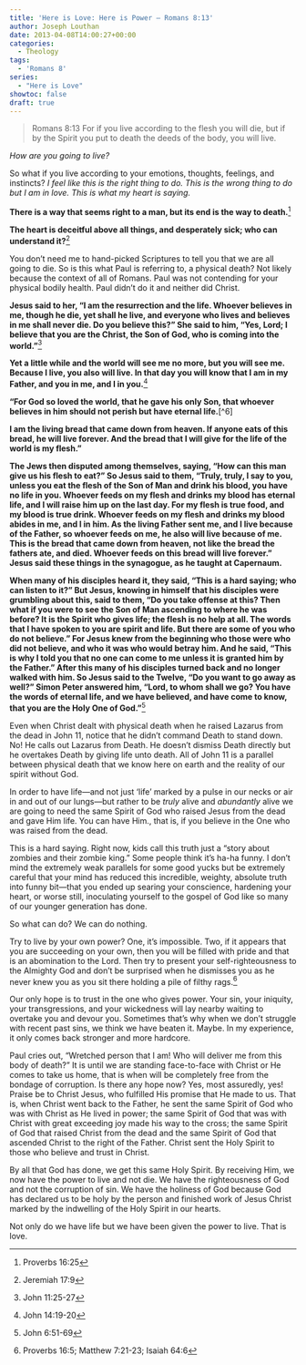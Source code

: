 ```yaml
---
title: 'Here is Love: Here is Power – Romans 8:13'
author: Joseph Louthan
date: 2013-04-08T14:00:27+00:00
categories:
  - Theology
tags:
  - 'Romans 8'
series:
  - "Here is Love"
showtoc: false
draft: true
---
```

>Romans 8:13 For if you live according to the flesh you will die, but if by the Spirit you put to death the deeds of the body, you will live.

_How are you going to live?_

So what if you live according to your emotions, thoughts, feelings, and instincts? _I feel like this is the right thing to do. This is the wrong thing to do but I am in love. This is what my heart is saying._

**There is a way that seems right to a man, 
but its end is the way to death.**[^prov1625]

[^prov1625]: Proverbs 16:25

**The heart is deceitful above all things, 
and desperately sick; 
who can understand it?**[^jere179]

[^jere179]: Jeremiah 17:9

You don’t need me to hand-picked Scriptures to tell you that we are all going to die. So is this what Paul is referring to, a physical death? Not likely because the context of all of Romans. Paul was not contending for your physical bodily health. Paul didn’t do it and neither did Christ.

**Jesus said to her, “I am the resurrection and the life. Whoever believes in me, though he die, yet shall he live, and everyone who lives and believes in me shall never die. Do you believe this?” She said to him, “Yes, Lord; I believe that you are the Christ, the Son of God, who is coming into the world.”**[^john112527]

[^john112527]: John 11:25-27

**Yet a little while and the world will see me no more, but you will see me. Because I live, you also will live. In that day you will know that I am in my Father, and you in me, and I in you.**[^john141920]

[^john141920]: John 14:19-20

**“For God so loved the world, that he gave his only Son, that whoever believes in him should not perish but have eternal life.**[^6]

[^john316]: John 3:16

**I am the living bread that came down from heaven. If anyone eats of this bread, he will live forever. And the bread that I will give for the life of the world is my flesh.”**

**The Jews then disputed among themselves, saying, “How can this man give us his flesh to eat?” So Jesus said to them, “Truly, truly, I say to you, unless you eat the flesh of the Son of Man and drink his blood, you have no life in you. Whoever feeds on my flesh and drinks my blood has eternal life, and I will raise him up on the last day. For my flesh is true food, and my blood is true drink. Whoever feeds on my flesh and drinks my blood abides in me, and I in him. As the living Father sent me, and I live because of the Father, so whoever feeds on me, he also will live because of me. This is the bread that came down from heaven, not like the bread the fathers ate, and died. Whoever feeds on this bread will live forever.” Jesus said these things in the synagogue, as he taught at Capernaum.**

**When many of his disciples heard it, they said, “This is a hard saying; who can listen to it?” But Jesus, knowing in himself that his disciples were grumbling about this, said to them, “Do you take offense at this? Then what if you were to see the Son of Man ascending to where he was before? It is the Spirit who gives life; the flesh is no help at all. The words that I have spoken to you are spirit and life. But there are some of you who do not believe.” For Jesus knew from the beginning who those were who did not believe, and who it was who would betray him. And he said, “This is why I told you that no one can come to me unless it is granted him by the Father.” After this many of his disciples turned back and no longer walked with him. So Jesus said to the Twelve, “Do you want to go away as well?” Simon Peter answered him, “Lord, to whom shall we go? You have the words of eternal life, and we have believed, and have come to know, that you are the Holy One of God.”**[^john65169]

[^john65169]: John 6:51-69

Even when Christ dealt with physical death when he raised Lazarus from the dead in John 11, notice that he didn’t command Death to stand down. No! He calls out Lazarus from Death. He doesn’t dismiss Death directly but he overtakes Death by giving life unto death. All of John 11 is a parallel between physical death that we know here on earth and the reality of our spirit without God.

In order to have life—and not just ‘life’ marked by a pulse in our necks or air in and out of our lungs—but rather to be _truly_ alive and _abundantly_ alive we are going to need the same Spirit of God who raised Jesus from the dead and gave Him life. You can have Him., that is, if you believe in the One who was raised from the dead.

This is a hard saying. Right now, kids call this truth just a “story about zombies and their zombie king.” Some people think it’s ha-ha funny. I don’t mind the extremely weak parallels for some good yucks but be extremely careful that your mind has reduced this incredible, weighty, absolute truth into funny bit—that you ended up searing your conscience, hardening your heart, or worse still, inoculating yourself to the gospel of God like so many of our younger generation has done.

So what can do? We can do nothing.

Try to live by your own power? One, it’s impossible. Two, if it appears that you are succeeding on your own, then you will be filled with pride and that is an abomination to the Lord. Then try to present your self-righteousness to the Almighty God and don’t be surprised when he dismisses you as he never knew you as you sit there holding a pile of filthy rags.[^prov165]

[^prov165]: Proverbs 16:5; Matthew 7:21-23; Isaiah 64:6

Our only hope is to trust in the one who gives power. Your sin, your iniquity, your transgressions, and your wickedness will lay nearby waiting to overtake you and devour you. Sometimes that’s why when we don’t struggle with recent past sins, we think we have beaten it. Maybe. In my experience, it only comes back stronger and more hardcore.

Paul cries out, “Wretched person that I am! Who will deliver me from this body of death?” It is until we are standing face-to-face with Christ or He comes to take us home, that is when will be completely free from the bondage of corruption. Is there any hope now? Yes, most assuredly, yes! Praise be to Christ Jesus, who fulfilled His promise that He made to us. That is, when Christ went back to the Father, he sent the same Spirit of God who was with Christ as He lived in power; the same Spirit of God that was with Christ with great exceeding joy made his way to the cross; the same Spirit of God that raised Christ from the dead and the same Spirit of God that ascended Christ to the right of the Father. Christ sent the Holy Spirit to those who believe and trust in Christ.

By all that God has done, we get this same Holy Spirit. By receiving Him, we now have the power to live and not die. We have the righteousness of God and not the corruption of sin. We have the holiness of God because God has declared us to be holy by the person and finished work of Jesus Christ marked by the indwelling of the Holy Spirit in our hearts.

Not only do we have life but we have been given the power to live. That is love.
